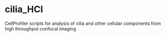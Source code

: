 # cilia_HCI
CellProfiler scripts for analysis of cilia and other cellular components from high throughput confocal imaging
